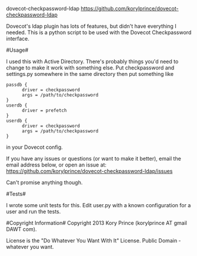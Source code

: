 dovecot-checkpassword-ldap
<https://github.com/korylprince/dovecot-checkpassword-ldap>

Dovecot's ldap plugin has lots of features, but didn't have everything I needed. This is a python script to be used with the Dovecot Checkpassword interface.

#Usage#

I used this with Active Directory. There's probably things you'd need to change to make it work with something else. Put checkpassword and settings.py somewhere in the same directory then put something like

    passdb {
          driver = checkpassword
          args = /path/to/checkpassword
    }
    userdb {
          driver = prefetch
    }
    userdb {
          driver = checkpassword
          args = /path/to/checkpassword
    }

in your Dovecot config.

If you have any issues or questions (or want to make it better), email the email address below, or open an issue at: <https://github.com/korylprince/dovecot-checkpassword-ldap/issues>

Can't promise anything though.

#Tests#

I wrote some unit tests for this. Edit user.py with a known configuration for a user and run the tests.

#Copyright Information#
Copyright 2013 Kory Prince (korylprince AT gmail DAWT com).

License is the "Do Whatever You Want With It" License. Public Domain - whatever you want.

